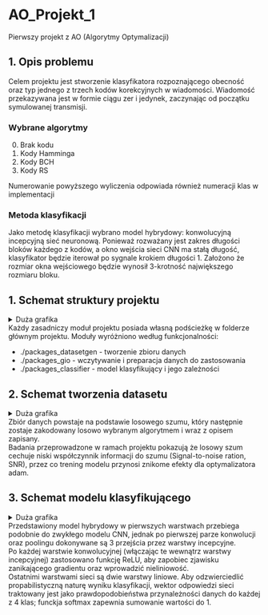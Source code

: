 # AO_Projekt_1
Pierwszy projekt z AO (Algorytmy Optymalizacji)

## 1. Opis problemu
Celem projektu jest stworzenie klasyfikatora rozpoznającego obecność oraz typ jednego z trzech kodów korekcyjnych w wiadomości. Wiadomość przekazywana jest w formie ciągu zer i jedynek, zaczynając od początku symulowanej transmisji.
### Wybrane algorytmy
<ol start='0'>
  <li>Brak kodu</li>
  <li>Kody Hamminga</li>
  <li>Kody BCH</li>
  <li>Kody RS</li>
</ol>

Numerowanie powyższego wyliczenia odpowiada również numeracji klas w implementacji

### Metoda klasyfikacji
Jako metodę klasyfikacji wybrano model hybrydowy: konwolucyjną incepcyjną sieć neuronową. Ponieważ rozważany jest zakres długości bloków każdego z kodów, a okno wejścia sieci CNN ma stałą długość, klasyfikator będzie iterował po sygnale krokiem długości 1. Założono że rozmiar okna wejściowego będzie wynosił 3-krotność największego rozmiaru bloku.

## 1. Schemat struktury projektu
<details>
  <summary>Duża grafika</summary>

  ![alt text](https://i.imgur.com/hsHuMpx.jpg)
</details>
Każdy zasadniczy moduł projektu posiada własną podścieżkę w folderze głównym projektu. Moduły wyróżniono według funkcjonalności:
<ul>
  <li>./packages_datasetgen - tworzenie zbioru danych</li>
  <li>./packages_gio - wczytywanie i preparacja danych do zastosowania</li>
  <li>./packages_classifier - model klasyfikujący i jego zależności</li>
</ul>

## 2. Schemat tworzenia datasetu
<details>
  <summary>Duża grafika</summary>

  ![alt text](https://i.imgur.com/XhlgDxg.jpg)
</details>
Zbiór danych powstaje na podstawie losowego szumu, który następnie zostaje zakodowany losowo wybranym algorytmem i wraz z opisem zapisany.<br>
Badania przeprowadzone w ramach projektu pokazują że losowy szum cechuje niski współczynnik informacji do szumu (Signal-to-noise ration, SNR), przez co trening modelu przynosi znikome efekty dla optymalizatora adam.

## 3. Schemat modelu klasyfikującego
<details>
  <summary>Duża grafika</summary>

  ![alt text](https://i.imgur.com/BXeJ7nn.jpg)
</details>
Przedstawiony model hybrydowy w pierwszych warstwach przebiega podobnie do zwykłego modelu CNN, jednak po pierwszej parze konwolucji oraz poolingu dokonywane są 3 przejścia przez warstwy incepcyjne.<br>
Po każdej warstwie konwolucyjnej (włączając te wewnątrz warstwy incepcyjnej) zastosowano funkcję ReLU, aby zapobiec zjawisku zanikającego gradientu oraz wprowadzić nieliniowość.<br>
Ostatnimi warstwami sieci są dwie warstwy liniowe. Aby odzwierciedlić propabilistyczną naturę wyniku klasyfikacji, wektor odpowiedzi sieci traktowany jest jako prawdopodobieństwa przynależności danych do każdej z 4 klas; funckja softmax zapewnia sumowanie wartości do 1.

<!-- ### 4.1. Szczegółowy schemat sieci konwolucyjnej
<details>
  <summary>Duża grafika</summary>

  ![GRAFIKA W PRZYGOTOWANIU](http://url/to/img.png)
</details>
Opis Lorem Ipsum -->
